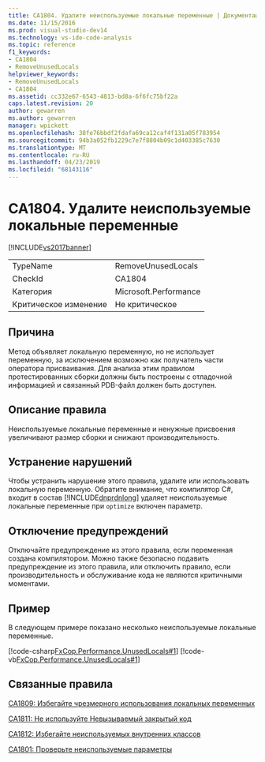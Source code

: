 ```yaml
---
title: CA1804. Удалите неиспользуемые локальные переменные | Документация Майкрософт
ms.date: 11/15/2016
ms.prod: visual-studio-dev14
ms.technology: vs-ide-code-analysis
ms.topic: reference
f1_keywords:
- CA1804
- RemoveUnusedLocals
helpviewer_keywords:
- RemoveUnusedLocals
- CA1804
ms.assetid: cc332e67-6543-4813-bd8a-6f6fc75bf22a
caps.latest.revision: 20
author: gewarren
ms.author: gewarren
manager: wpickett
ms.openlocfilehash: 38fe76bbdf2fdafa69ca12caf4f131a05f783954
ms.sourcegitcommit: 94b3a052fb1229c7e7f8804b09c1d403385c7630
ms.translationtype: MT
ms.contentlocale: ru-RU
ms.lasthandoff: 04/23/2019
ms.locfileid: "68143116"
---
```

# <a name="ca1804-remove-unused-locals"></a>CA1804. Удалите неиспользуемые локальные переменные
[!INCLUDE[vs2017banner](../includes/vs2017banner.md)]

|||
|-|-|
|TypeName|RemoveUnusedLocals|
|CheckId|CA1804|
|Категория|Microsoft.Performance|
|Критическое изменение|Не критическое|

## <a name="cause"></a>Причина
 Метод объявляет локальную переменную, но не использует переменную, за исключением возможно как получатель части оператора присваивания. Для анализа этим правилом протестированных сборки должны быть построены с отладочной информацией и связанный PDB-файл должен быть доступен.

## <a name="rule-description"></a>Описание правила
 Неиспользуемые локальные переменные и ненужные присвоения увеличивают размер сборки и снижают производительность.

## <a name="how-to-fix-violations"></a>Устранение нарушений
 Чтобы устранить нарушение этого правила, удалите или использовать локальную переменную. Обратите внимание, что компилятор C#, входит в состав [!INCLUDE[dnprdnlong](../includes/dnprdnlong-md.md)] удаляет неиспользуемые локальные переменные при `optimize` включен параметр.

## <a name="when-to-suppress-warnings"></a>Отключение предупреждений
 Отключайте предупреждение из этого правила, если переменная создана компилятором. Можно также безопасно подавить предупреждение из этого правила, или отключить правило, если производительность и обслуживание кода не являются критичными моментами.

## <a name="example"></a>Пример
 В следующем примере показано несколько неиспользуемые локальные переменные.

 [!code-csharp[FxCop.Performance.UnusedLocals#1](../snippets/csharp/VS_Snippets_CodeAnalysis/FxCop.Performance.UnusedLocals/cs/FxCop.Performance.UnusedLocals.cs#1)]
 [!code-vb[FxCop.Performance.UnusedLocals#1](../snippets/visualbasic/VS_Snippets_CodeAnalysis/FxCop.Performance.UnusedLocals/vb/FxCop.Performance.UnusedLocals.vb#1)]

## <a name="related-rules"></a>Связанные правила
 [CA1809: Избегайте чрезмерного использования локальных переменных](../code-quality/ca1809-avoid-excessive-locals.md)

 [CA1811: Не используйте Невызываемый закрытый код](../code-quality/ca1811-avoid-uncalled-private-code.md)

 [CA1812: Избегайте неиспользуемых внутренних классов](../code-quality/ca1812-avoid-uninstantiated-internal-classes.md)

 [CA1801: Проверьте неиспользуемые параметры](../code-quality/ca1801-review-unused-parameters.md)
